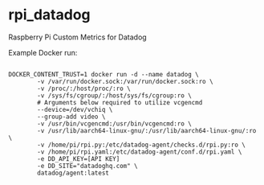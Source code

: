 # rpi_datadog
Raspberry Pi Custom Metrics for Datadog

Example Docker run:

<pre><code>
DOCKER_CONTENT_TRUST=1 docker run -d --name datadog \
        -v /var/run/docker.sock:/var/run/docker.sock:ro \
        -v /proc/:/host/proc/:ro \
        -v /sys/fs/cgroup/:/host/sys/fs/cgroup:ro \
        # Arguments below required to utilize vcgencmd
        --device=/dev/vchiq \
        --group-add video \
        -v /usr/bin/vcgencmd:/usr/bin/vcgencmd:ro \
        -v /usr/lib/aarch64-linux-gnu/:/usr/lib/aarch64-linux-gnu/:ro \
        -v /home/pi/rpi.py:/etc/datadog-agent/checks.d/rpi.py:ro \
        -v /home/pi/rpi.yaml:/etc/datadog-agent/conf.d/rpi.yaml \
        -e DD_API_KEY=[API KEY]
        -e DD_SITE="datadoghq.com" \
        datadog/agent:latest
</code></pre>
